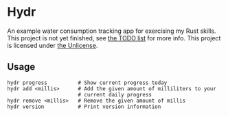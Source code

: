Hydr
====

An example water consumption tracking app for exercising my Rust skills. This
project is not yet finished, see [the TODO list][1] for more info. This project
is licensed under [the Unlicense][2].

Usage
-----

    hydr progress          # Show current progress today
    hydr add <millis>      # Add the given amount of milliliters to your
                           # current daily progress
    hydr remove <millis>   # Remove the given amount of millis
    hydr version           # Print version information

[1]: TODO.md
[2]: LICENSE